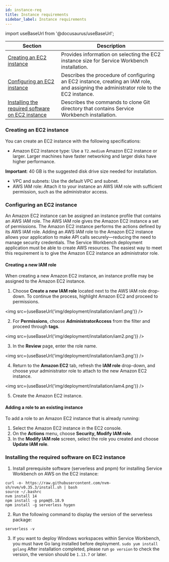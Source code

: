 ```yaml
---
id: instance-req
title: Instance requirements
sidebar_label: Instance requirements
---
```



import useBaseUrl from '@docusaurus/useBaseUrl';

| Section      | Description |
| ----------- | ----------- |
| [Creating an EC2 instance](#createinst)      | Provides information on selecting the EC2 instance size for Service Workbench installation.      |
| [Configuring an EC2 instance](#confinst)  | Describes the procedure of configuring an EC2 instance, creating an IAM role, and assigning the administrator role to the EC2 instance.              |
| [Installing the required software on EC2 instance](#install)   | Describes the commands to clone Git directory that contains Service Workbench installation.       |


### Creating an EC2 instance

<a name="createinst"></a>

You can create an EC2 instance with the following specifications:

+ Amazon EC2 instance type: Use a `T2.medium` Amazon EC2 instance or larger. Larger machines have faster networking and larger disks have higher performance. 

**Important**: 40 GB is the suggested disk drive size needed for installation.

+ VPC and subnets: Use the default VPC and subnet.
+ AWS IAM role: Attach it to your instance an AWS IAM role with sufficient permission, such as the administrator access. 

### Configuring an EC2 instance

<a name="confinst"></a>

An Amazon EC2 instance can be assigned an instance profile that contains an AWS IAM role. The AWS IAM role gives the Amazon EC2 instance a set of permissions. The Amazon EC2 instance performs the actions defined by its AWS IAM role. Adding an AWS IAM role to the Amazon EC2 instance allows your application to make API calls securely—reducing the need to manage security credentials.
The Service Workbench deployment application must be able to create AWS resources. The easiest way to meet this requirement is to give the Amazon EC2 instance an administrator role.

#### Creating a new IAM role


When creating a new Amazon EC2 instance, an instance profile may be assigned to the Amazon EC2 instance. 

1. Choose **Create a new IAM role** located next to the AWS IAM role drop-down.  To continue the process, highlight Amazon EC2 and proceed to permissions.

<img src={useBaseUrl('img/deployment/installation/iam1.png')} />

2. For **Permissions**, choose **AdministratorAccess** from the filter and proceed through **tags**.

<img src={useBaseUrl('img/deployment/installation/iam2.png')} />

3. In the **Review** page, enter the role name.
 
<img src={useBaseUrl('img/deployment/installation/iam3.png')} />

4. Return to the **Amazon EC2** tab, refresh the **IAM role** drop-down, and choose your administrator role to attach to the new Amazon EC2 instance. 

<img src={useBaseUrl('img/deployment/installation/iam4.png')} />

5. Create the Amazon EC2 instance.

#### Adding a role to an existing instance

To add a role to an Amazon EC2 instance that is already running:

1. Select the Amazon EC2 instance in the EC2 console. 
2. On the **Actions** menu, choose **Security, Modify IAM role**.
3. In the **Modify IAM role** screen, select the role you created and choose **Update IAM role**.
 
### Installing the required software on EC2 instance

<a name="install"></a>

1. Install prerequisite software (serverless and pnpm) for installing Service Workbench on AWS on the EC2 instance:

```
curl -o- https://raw.githubusercontent.com/nvm-sh/nvm/v0.35.3/install.sh | bash
source ~/.bashrc
nvm install 14
npm install -g pnpm@5.18.9
npm install -g serverless hygen
```

2. Run the following command to display the version of the serverless package:

`serverless -v`

3. If you want to deploy Windows workspaces within Service Workbench, you must have Go lang installed before deployment.
   `sudo yum install golang`
   After installation completed, please run `go version` to check the version, the version should be `1.13.7` or later.
